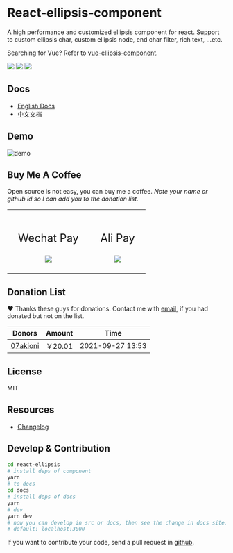 # React-ellipsis-component

A high performance and customized ellipsis component for react. Support to custom ellipsis char, custom ellipsis node, end char filter, rich text, ...etc.

Searching for Vue? Refer to [vue-ellipsis-component](https://github.com/ruofee/vue-ellipsis-component).

![](https://img.shields.io/npm/v/react-ellipsis-component.svg) ![](https://img.shields.io/npm/dt/react-ellipsis-component.svg) ![](https://img.shields.io/badge/language-javascript-yellow.svg)

## Docs

- [English Docs](http://react-ellipsis.quincychen.cn/)
- [中文文档](http://react-ellipsis.quincychen.cn/zh/)

## Demo



![demo](https://static.quincychen.cn/demo.gif)

## Buy Me A Coffee

Open source is not easy, you can buy me a coffee. _Note your name or github id so I can add you to the donation list._

<table style="margin-left: auto; margin-right: auto;">
	<tr>
		<td style="padding: 25px;text-align:center;">
      <p style="font-size:25px;">Wechat Pay</p>
			<img src="https://user-images.githubusercontent.com/10976378/61703600-7e66f900-ad74-11e9-9eab-9ec57d1cf7e0.png">
		</td>
		<td style="padding: 25px;text-align:center;">
      <p style="font-size:25px;">Ali Pay</p>
			<img src="https://user-images.githubusercontent.com/10976378/61703625-9179c900-ad74-11e9-936c-9cf5b7d59aa7.png">
		</td>
	</tr>
</table>

## Donation List

❤️ Thanks these guys for donations. Contact me with <a href="mailto:mail@quincychen.cn" target="_blank" rel="noopener noreferrer nofollow" title="EMail">email</a>, if you had donated but not on the list.

| Donors                                  | Amount  | Time             |
| --------------------------------------- | ------- | ---------------- |
| [07akioni](https://github.com/07akioni) | ￥20.01 | 2021-09-27 13:53 |

## License

MIT

## Resources

- [Changelog](https://github.com/chenquincy/react-ellipsis/blob/master/CHANGELOG.md)

## Develop & Contribution

```sh
cd react-ellipsis
# install deps of component
yarn
# to docs
cd docs
# install deps of docs
yarn
# dev
yarn dev
# now you can develop in src or docs, then see the change in docs site.
# default: localhost:3000
```

If you want to contribute your code, send a pull request in [github](https://github.com/chenquincy/react-ellipsis/pulls).
